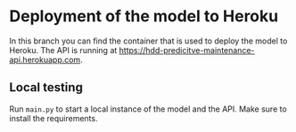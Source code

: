 # Deployment of the model to Heroku

In this branch you can find the container that is used to deploy the model to Heroku. The API is running at https://hdd-predicitve-maintenance-api.herokuapp.com.

## Local testing

Run `main.py` to start a local instance of the model and the API. Make sure to install the requirements.
